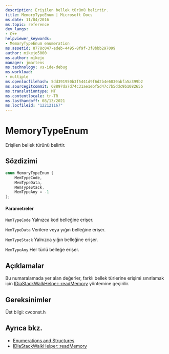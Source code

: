 ```yaml
---
description: Erişilen bellek türünü belirtir.
title: MemoryTypeEnum | Microsoft Docs
ms.date: 11/04/2016
ms.topic: reference
dev_langs:
- C++
helpviewer_keywords:
- MemoryTypeEnum enumeration
ms.assetid: 8778c047-edeb-4495-8f9f-3f8bbb297099
author: mikejo5000
ms.author: mikejo
manager: jmartens
ms.technology: vs-ide-debug
ms.workload:
- multiple
ms.openlocfilehash: 5dd391950b3f5441d9f6d2b4e6030abfa5a399b2
ms.sourcegitcommit: 68897da7d74c31ae1ebf5d47c7b5ddc9b108265b
ms.translationtype: MT
ms.contentlocale: tr-TR
ms.lasthandoff: 08/13/2021
ms.locfileid: "122121167"
---
```

# <a name="memorytypeenum"></a>MemoryTypeEnum
Erişilen bellek türünü belirtir.

## <a name="syntax"></a>Sözdizimi

```C++
enum MemoryTypeEnum {
    MemTypeCode,
    MemTypeData,
    MemTypeStack,
    MemTypeAny = -1
};
```

#### <a name="parameters"></a>Parametreler
`MemTypeCode` Yalnızca kod belleğine erişer.

`MemTypeData` Verilere veya yığın belleğine erişer.

`MemTypeStack` Yalnızca yığın belleğine erişer.

`MemTypeAny` Her türlü belleğe erişer.

## <a name="remarks"></a>Açıklamalar
Bu numaralamada yer alan değerler, farklı bellek türlerine erişimi sınırlamak için [IDiaStackWalkHelper::readMemory](../../debugger/debug-interface-access/idiastackwalkhelper-readmemory.md) yöntemine geçirilir.

## <a name="requirements"></a>Gereksinimler
Üst bilgi: cvconst.h

## <a name="see-also"></a>Ayrıca bkz.
- [Enumerations and Structures](../../debugger/debug-interface-access/enumerations-and-structures.md)
- [IDiaStackWalkHelper::readMemory](../../debugger/debug-interface-access/idiastackwalkhelper-readmemory.md)
